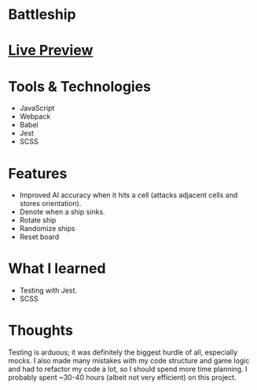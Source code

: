 # Battleship

# [Live Preview](https://ccolds.github.io/battleship/)

# Tools & Technologies

- JavaScript
- Webpack
- Babel
- Jest
- SCSS

# Features

- Improved AI accuracy when it hits a cell (attacks adjacent cells and stores orientation).
- Denote when a ship sinks.
- Rotate ship
- Randomize ships
- Reset board

# What I learned

- Testing with Jest.
- SCSS

# Thoughts

Testing is arduous; it was definitely the biggest hurdle of all, especially mocks. I also made many mistakes with my code structure and game logic and had to refactor my code a lot, so I should spend more time planning. I probably spent ~30-40 hours (albeit not very efficient) on this project.
